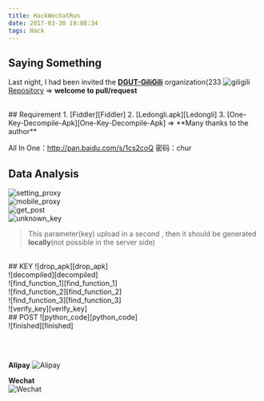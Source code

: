 ```yaml
---
title: HackWechatRun
date: 2017-03-30 19:08:34
tags: Hack
---
```


## Saying Something
Last night, I had been invited the **[DGUT-GiliGili][DGUT-GiliGili]** organization(233
![giligili][giligili]
<br>
[Repository][repository] => **welcome to pull/request**
<!--more-->

<br>
## Requirement
1. [Fiddler][Fiddler]
2. [Ledongli.apk][Ledongli]
3. [One-Key-Decompile-Apk][One-Key-Decompile-Apk] => **Many thanks to the author**

All In One：http://pan.baidu.com/s/1cs2coQ 密码：chur
<br>
## Data Analysis
![setting_proxy][setting_proxy]
<br>
![mobile_proxy][mobile_proxy]
<br>
![get_post][get_post]
<br>
![unknown_key][unknown_key]
<br>
> This parameter(key) upload in a second , then it should be generated **locally**(not possible in the server side)

<br>
## KEY
![drop_apk][drop_apk]
<br>
![decompiled][decompiled]
<br>
![find_function_1][find_function_1]
<br>
![find_function_2][find_function_2]
<br>
![find_function_3][find_function_3]
<br>
![verify_key][verify_key]

<br>
## POST
![python_code][python_code]
<br>
![finished][finished]

<br><br>

**Alipay** 
![Alipay][Alipay]

**Wechat**  
![Wechat][Wechat]

[Alipay]: https://of4jd0bcc.qnssl.com/Blog/%E6%89%93%E8%B5%8F/alipay/shakalaka_ailipay.gif?imageView2/1/w/200/h/200
[Wechat]: https://of4jd0bcc.qnssl.com/Blog/%E6%89%93%E8%B5%8F/wechat/patapon_wechat.gif?imageView2/1/w/200/h/200

[repository]: https://github.com/Evilmass/HackWechatRun
[DGUT-GiliGili]: https://github.com/dgut-giligili
[giligili]: https://of4jd0bcc.qnssl.com/HackWechatRun/giligili.png
[Fiddler]: https://www.telerik.com/download/fiddler
[Ledongli]: http://ledongli.cn/officialWebsite/index_mobile.html
[One-Key-Decompile-Apk]: https://github.com/ufologist/onekey-decompile-apk
[setting_proxy]: https://of4jd0bcc.qnssl.com/HackWechatRun/setting_proxy.png
[mobile_proxy]: https://of4jd0bcc.qnssl.com/HackWechatRun/mobile_proxy.jpg?imageView2/1/w/500/h/960
[decompiled]: https://of4jd0bcc.qnssl.com/HackWechatRun/decompiled.png
[get_post]: https://of4jd0bcc.qnssl.com/HackWechatRun/get_post.png
[unknown_key]: https://of4jd0bcc.qnssl.com/HackWechatRun/unknown_key.png
[find_function_1]: https://of4jd0bcc.qnssl.com/HackWechatRun/find_function_1.png
[find_function_2]: https://of4jd0bcc.qnssl.com/HackWechatRun/find_function_2.png
[find_function_3]: https://of4jd0bcc.qnssl.com/HackWechatRun/find_function_3.png
[drop_apk]: https://of4jd0bcc.qnssl.com/HackWechatRun/drop_apk.png
[verify_key]: https://of4jd0bcc.qnssl.com/HackWechatRun/verify_key.png
[python_code]: https://of4jd0bcc.qnssl.com/HackWechatRun/python_code.png
[finished]: https://of4jd0bcc.qnssl.com/HackWechatRun/finished.jpg